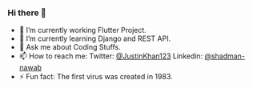 ### Hi there 👋

- 🔭 I’m currently working Flutter Project.
- 🌱 I’m currently learning Django and REST API.
- 💬 Ask me about Coding Stuffs.
- 📫 How to reach me:  Twitter: [@JustinKhan123](https://twitter.com/JustinKhan123) Linkedin: [@shadman-nawab](https://www.linkedin.com/in/shadman-afzal-996034130/)
- ⚡ Fun fact: The first virus was created in 1983.
